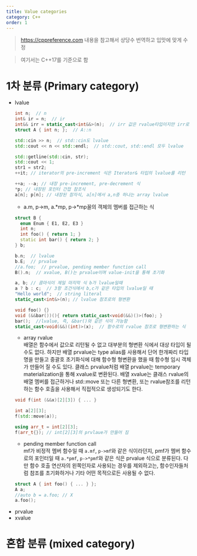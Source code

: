```yaml
---
title: Value categories
category: C++
order: 1
---
```


> https://cppreference.com 내용을 참고해서 상당수 번역하고 입맛에 맞게 수정

> 여기서는 C++17를 기준으로 함

# 1차 분류 (Primary category)
* lvalue
  ```cpp
  int n;  // n
  int& ir = n;  // ir
  int&& irr = static_cast<int&&>(n);  // irr 값은 rvalue타입이지만 irr로 구성된 표현식 자체는 lvalue
  struct A { int n; };  // A::n
  
  std::cin >> n;  // std::cin도 lvalue
  std::cout << n << std::endl;  // std::cout, std::endl 모두 lvalue

  std::getline(std::cin, str);
  std::cout << 1;
  str1 = str2;
  ++it; // iterator의 pre-increment 식은 Iterator& 타입의 lvalue를 리턴
  
  ++a; --a; // 내장 pre-increment, pre-decrement 식
  *p; // 내장된 포인터 간접 참조식
  a[n]; p[n]; // 내장된 참자식, a[n]에서 a,n중 하나는 array lvalue
  ```
  * a.m, p->m, a.\*mp, p->\*mp꼴의 객체의 멤버를 접근하는 식   
  ```cpp
  struct B {
    enum Enum { E1, E2, E3 }
    int n;
    int foo() { return 1; }
    static int bar() { return 2; }
  } b;
  
  b.n;  // lvalue
  b.E;  // prvalue
  //a.foo;  // prvalue, pending member function call
  B().n;  // xvalue, B()는 prvalue이며 value-init을 통해 초기화
  ```
  ```cpp
  a, b; // 콤마식이 제일 마지막 식 b가 lvalue일때
  a ? b : c;  // 3항 조건식에서 b,c가 같은 타입의 lvalue일 때
  "Hello world";  // string literal
  static_cast<int&>(n); // lvalue 참조로의 형변환
  ```
  ```cpp
  void foo() {}
  void (&&bar())(){ return static_cast<void(&&)()>(foo); }
  bar();  //lvalue, 즉, &bar()와 같은 식이 가능함
  static_cast<void(&&)(int)>(x);  // 함수로의 rvalue 참조로 형변환하는 식
  ```
  * array rvalue   
  배열은 함수에서 값으로 리턴될 수 없고 대부분의 형변환 식에서 대상 타입이 될 수도 없다.
  하지만 배열 prvalue는 type alias를 사용해서 단어 한개짜리 타입명을 만들고 중괄호 초기화식에 대해 함수형 형변환을
  했을 때 함수형 임시 객체가 만들어 질 수도 있다.
  클래스 prvalue처럼 배열 prvalue는 temporary materialization을 통해 xvalue로 변환된다.
  배열 xvalue는 클래스 rvalue의 배열 멤버를 접근하거나 std::move 또는 다른 형변환, 또는 rvalue참조를 리턴하는 함수 호출을 사용해서
  직접적으로 생성되기도 한다.
  ```cpp
  void f(int (&&x)[2][3]) { ... }
  
  int a[2][3];
  f(std::move(a));
  
  using arr_t = int[2][3];
  f(arr_t{}); // int[2][3]의 prvlaue가 만들어 짐
  ```
  * pending member function call   
  mf가 비정적 멤버 함수일 때 `a.mf`, `p->mf`와 같은 식이라던지, pmf가 멤버 함수로의 포인터일 때 `a.*pmf`, `p->*pmf`와 같은 식은 prvalue 식으로 분류된다. 다만 함수 호출 연산자의 왼쪽인자로 사용되는 경우를 제외하고는, 함수인자들처럼 참조를 초기화하거나 기타 어떤 목적으로든 사용될 수 없다.
  ```cpp
  struct A { int foo() { ... } };
  A a;
  //auto b = a.foo; // X
  a.foo();
  ```
* prvalue
* xvalue

# 혼합 분류 (mixed category)
